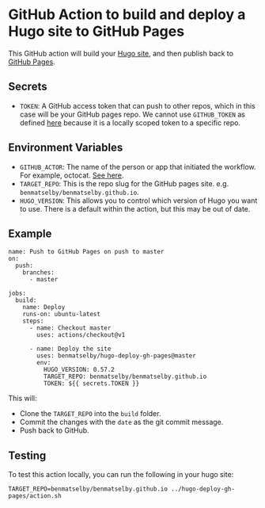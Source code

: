 # GitHub Action to build and deploy a Hugo site to GitHub Pages

This GitHub action will build your [Hugo site](https://gohugo.io/), and then publish back to [GitHub Pages](https://pages.github.com/).

## Secrets

- `TOKEN`: A GitHub access token that can push to other repos, which in this case will be your GitHub pages repo. We cannot use `GITHUB_TOKEN` as defined [here](https://developer.github.com/actions/creating-github-actions/accessing-the-runtime-environment/#environment-variables) because it is a locally scoped token to a specific repo.

## Environment Variables

- `GITHUB_ACTOR`: The name of the person or app that initiated the workflow. For example, octocat. [See here](https://developer.github.com/actions/creating-github-actions/accessing-the-runtime-environment/#environment-variables).
- `TARGET_REPO`: This is the repo slug for the GitHub pages site. e.g. `benmatselby/benmatselby.github.io`.
- `HUGO_VERSION`: This allows you to control which version of Hugo you want to use. There is a default within the action, but this may be out of date.

## Example

```shell
name: Push to GitHub Pages on push to master
on:
  push:
    branches:
      - master

jobs:
  build:
    name: Deploy
    runs-on: ubuntu-latest
    steps:
      - name: Checkout master
        uses: actions/checkout@v1

      - name: Deploy the site
        uses: benmatselby/hugo-deploy-gh-pages@master
        env:
          HUGO_VERSION: 0.57.2
          TARGET_REPO: benmatselby/benmatselby.github.io
          TOKEN: ${{ secrets.TOKEN }}
```

This will:

- Clone the `TARGET_REPO` into the `build` folder.
- Commit the changes with the `date` as the git commit message.
- Push back to GitHub.

## Testing

To test this action locally, you can run the following in your hugo site:

```shell
TARGET_REPO=benmatselby/benmatselby.github.io ../hugo-deploy-gh-pages/action.sh
```
